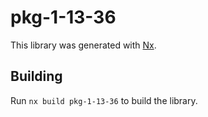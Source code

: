 # pkg-1-13-36

This library was generated with [Nx](https://nx.dev).

## Building

Run `nx build pkg-1-13-36` to build the library.
